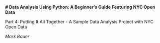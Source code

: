 **# Data Analysis Using Python: A Beginner’s Guide Featuring NYC Open Data**

Part 4: Putting It All Together - A Sample Data Analysis Project with NYC Open Data

*Mark Bauer*

